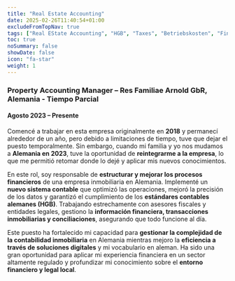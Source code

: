 ```yaml
---
title: "Real Estate Accounting"
date: 2025-02-26T11:40:54+01:00
excludeFromTopNav: true
tags: ["Real EState Accounting", "HGB", "Taxes", "Betriebskosten", "Financial Reporting"]
toc: true
noSummary: false
showDate: false
icon: "fa-star"
weight: 1
---
```


### **Property Accounting Manager – Res Familiae Arnold GbR, Alemania - Tiempo Parcial**  
#### Agosto 2023 – Presente  

Comencé a trabajar en esta empresa originalmente en **2018** y permanecí alrededor de un año, pero debido a limitaciones de tiempo, tuve que dejar el puesto temporalmente. Sin embargo, cuando mi familia y yo nos mudamos a **Alemania en 2023**, tuve la oportunidad de **reintegrarme a la empresa**, lo que me permitió retomar donde lo dejé y aplicar mis nuevos conocimientos.  

En este rol, soy responsable de **estructurar y mejorar los procesos financieros** de una empresa inmobiliaria en Alemania. Implementé un **nuevo sistema contable** que optimizó las operaciones, mejoró la precisión de los datos y garantizó el cumplimiento de los **estándares contables alemanes (HGB)**. Trabajando estrechamente con asesores fiscales y entidades legales, gestiono la **información financiera, transacciones inmobiliarias y conciliaciones**, asegurando que todo funcione al día.  

Este puesto ha fortalecido mi capacidad para **gestionar la complejidad de la contabilidad inmobiliaria** en Alemania mientras mejoro la **eficiencia a través de soluciones digitales** y mi vocabulario en aleman. Ha sido una gran oportunidad para aplicar mi experiencia financiera en un sector altamente regulado y profundizar mi conocimiento sobre el **entorno financiero y legal local**.

